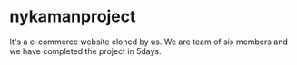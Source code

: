 # nykamanproject
It's a e-commerce website cloned by us. We are team of six members and we have completed the project in 5days. 
